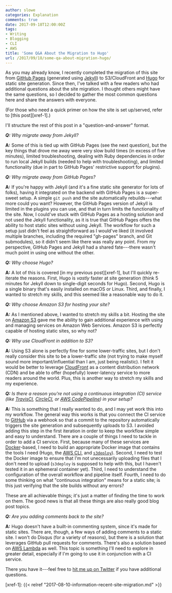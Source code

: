 ```yaml
---
author: slowe
categories: Explanation
comments: true
date: 2017-09-18T12:00:00Z
tags:
- Writing
- Blogging
- CLI
- AWS
title: 'Some Q&A About the Migration to Hugo'
url: /2017/09/18/some-qa-about-migration-hugo/
---
```


As you may already know, I recently completed the migration of this site from [GitHub Pages][link-1] (generated using [Jekyll][link-2]) to S3/CloudFront and [Hugo][link-3] for static site generation. Since then, I've talked with a few readers who had additional questions about the site migration. I thought others might have the same questions, so I decided to gather the most common questions here and share the answers with everyone.<!--more-->

(For those who need a quick primer on how the site is set up/served, refer to [this post][xref-1].)

I'll structure the rest of this post in a "question-and-answer" format.

_**Q:** Why migrate away from Jekyll?_

**A:** Some of this is tied up with GitHub Pages (see the next question), but the key things that drove me away were very slow build times (in excess of five minutes), limited troubleshooting, dealing with Ruby dependencies in order to run local Jekyll builds (needed to help with troubleshooting), and limited functionality (due in part to GitHub Pages' restrictive support for plugins).

_**Q:** Why migrate away from GitHub Pages?_

**A:** If you're happy with Jekyll (and it's a fine static site generator for lots of folks), having it integrated on the backend with GitHub Pages is a super-sweet setup. A simple `git push` and the site automatically rebuilds---what more could you want? However, the GitHub Pages version of Jekyll is limited in the plugins you can use, and that in turn limits the functionality of the site. Now, I could've stuck with GitHub Pages as a hosting solution and not used the Jekyll functionality, as it is true that GitHub Pages offers the ability to host static sites without using Jekyll. The workflow for such a setup just didn't feel as straightforward as I would've liked (it involved multiple branches, including the required "gh-pages" branch, and Git submodules), so it didn't seem like there was really any point. From my perspective, GitHub Pages and Jekyll had a shared fate---there wasn't much point in using one without the other.

_**Q:** Why choose Hugo?_

**A:** A lot of this is covered [in my previous post][xref-1], but I'll quickly re-iterate the reasons. First, Hugo is _vastly_ faster at site generation (think 5 minutes for Jekyll down to single-digit seconds for Hugo). Second, Hugo is a single binary that's easily installed on macOS or Linux. Third, and finally, I wanted to stretch my skills, and this seemed like a reasonable way to do it.

_**Q:** Why choose Amazon S3 for hosting your site?_

**A:** As I mentioned above, I wanted to stretch my skills a bit. Hosting the site on [Amazon S3][link-8] gave me the ability to gain additional experience with using and managing services on Amazon Web Services. Amazon S3 is perfectly capable of hosting static sites, so why not?

_**Q:** Why use CloudFront in addition to S3?_

**A:** Using S3 alone is perfectly fine for some lower-traffic sites, but I don't really consider this site to be a lower-traffic site (not trying to make myself sound more important/influential than I am, just being realistic). I felt it would be better to leverage [CloudFront][link-9] as a content distribution network (CDN) and be able to offer (hopefully) lower-latency service to more readers around the world. Plus, this is another way to stretch my skills and my experience.

_**Q:** Is there a reason you're not using a continuous integration (CI) service (like [TravisCI][link-7], [CircleCI][link-6], or [AWS CodePipeline][link-5]) in your setup?_

**A:** This is something that I really wanted to do, and I may yet work this into my workflow. The general way this works is that you connect the CI service to [GitHub][link-4] via a webhook so that a commit to the repository automatically triggers the site generation and subsequently uploads to S3. I avoided adding this step in the first iteration in order to keep the workflow simple and easy to understand. There are a couple of things I need to tackle in order to add a CI service. First, because many of these services are [Docker][link-12]-based, I need to build an appropriate Docker image that contains the tools I need (Hugo, the [AWS CLI][link-11], and [`s3deploy`][link-10]). Second, I need to test the Docker image to ensure that I'm not unecessarily uploading files that I don't need to upload (`s3deploy` is supposed to help with this, but I haven't tested it in an ephemeral container yet). Third, I need to understand the configuration of the overall workflow and pipeline itself. Fourth, I need to do some thinking on what "continuous integration" means for a static site; is this just verifying that the site builds without any errors?

These are all achievable things; it's just a matter of finding the time to work on them. The good news is that all these things are also really good blog post topics.

_**Q:** Are you adding comments back to the site?_

**A:** Hugo doesn't have a built-in commenting system, since it's made for static sites. There are, though, a few ways of adding comments to a static site. I won't do Disqus (for a variety of reasons), but there is a solution that leverages GitHub pull requests for comments. There's also a solution based on [AWS Lambda][link-13] as well. This topic is something I'll need to explore in greater detail, especially if I'm going to use it in conjunction with a CI service.

There you have it---feel free to [hit me up on Twitter][link-14] if you have additional questions.

[link-1]: https://pages.github.com/
[link-2]: https://jekyllrb.com/
[link-3]: https://gohugo.io/
[link-4]: https://www.github.com/
[link-5]: https://aws.amazon.com/codepipeline/
[link-6]: https://circleci.com/
[link-7]: https://travis-ci.com/
[link-8]: https://aws.amazon.com/s3/
[link-9]: https://aws.amazon.com/cloudfront/
[link-10]: https://github.com/bep/s3deploy
[link-11]: https://aws.amazon.com/cli/
[link-12]: https://www.docker.com/
[link-13]: https://aws.amazon.com/lambda/
[link-14]: https://twitter.com/scott_lowe
[xref-1]: {{< relref "2017-08-10-information-recent-site-migration.md" >}}
